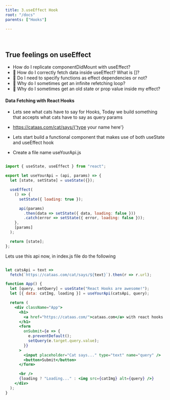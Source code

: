 ```yaml
---
title: 3.useEffect Hook
root: "/docs"
parents: ["Hooks"]

---
```


&nbsp;
&nbsp;

## True feelings on useEffect

* How do I replicate componentDidMount with useEffect?
* 🤔 How do I correctly fetch data inside useEffect? What is []?
* 🤔 Do I need to specify functions as effect dependencies or not?
* 🤔 Why do I sometimes get an infinite refetching loop?
* 🤔 Why do I sometimes get an old state or prop value inside my effect?

#### Data Fetching with React Hooks

* Lets see what cats have to say for Hooks, Today we build something that accepts what cats have to say as query params

* https://cataas.com/cat/says/{'type your name here'}

* Lets start build a functional component that makes use of both useState and useEffect hook

* Create a file name useYourApi.js

```jsx

import { useState, useEffect } from "react";

export let useYourApi = (api, params) => {
  let [state, setState] = useState({});

  useEffect(
    () => {
      setState({ loading: true });

      api(params)
        .then(data => setState({ data, loading: false }))
        .catch(error => setState({ error, loading: false }));
    },
    [params]
  );

  return [state];
};

```

Lets use this api now, in index.js file do the following

```jsx

let catsApi = text =>
  fetch(`https://cataas.com/cat/says/${text}`).then(r => r.url);

function App() {
  let [query, setQuery] = useState("React Hooks are awesome!");
  let [{ data: catImg, loading }] = useYourApi(catsApi, query);

  return (
    <div className="App">
      <h1>
        <a href="https://cataas.com/">cataas.com</a> with react hooks
      </h1>
      <form
        onSubmit={e => {
          e.preventDefault();
          setQuery(e.target.query.value);
        }}
      >
        <input placeholder="Cat says..." type="text" name="query" />
        <button>Submit</button>
      </form>

      <br />
      {loading ? "Loading..." : <img src={catImg} alt={query} />}
    </div>
  );
}

```


